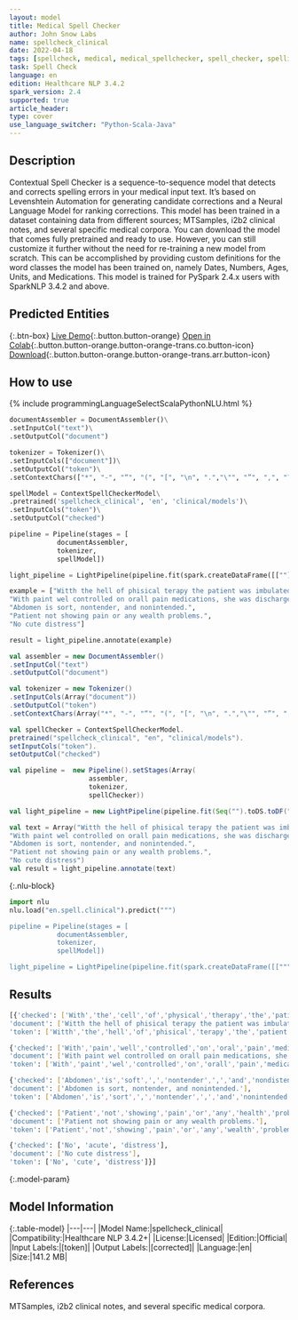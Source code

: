 ```yaml
---
layout: model
title: Medical Spell Checker
author: John Snow Labs
name: spellcheck_clinical
date: 2022-04-18
tags: [spellcheck, medical, medical_spellchecker, spell_checker, spelling_corrector, en, licensed, clinical]
task: Spell Check
language: en
edition: Healthcare NLP 3.4.2
spark_version: 2.4
supported: true
article_header:
type: cover
use_language_switcher: "Python-Scala-Java"
---
```



## Description


Contextual Spell Checker is a sequence-to-sequence model that detects and corrects spelling errors in your medical input text. It’s based on Levenshtein Automation for generating candidate corrections and a Neural Language Model for ranking corrections. This model has been trained in a dataset containing data from different sources; MTSamples, i2b2 clinical notes, and several specific medical corpora. You can download the model that comes fully pretrained and ready to use. However, you can still customize it further without the need for re-training a new model from scratch. This can be accomplished by providing custom definitions for the word classes the model has been trained on, namely Dates, Numbers, Ages, Units, and Medications. This model is trained for PySpark 2.4.x users with SparkNLP 3.4.2 and above.


## Predicted Entities


{:.btn-box}
[Live Demo](https://demo.johnsnowlabs.com/healthcare/CONTEXTUAL_SPELL_CHECKER/){:.button.button-orange}
[Open in Colab](https://colab.research.google.com/github/JohnSnowLabs/spark-nlp-workshop/blob/master/tutorials/streamlit_notebooks/healthcare/CONTEXTUAL_SPELL_CHECKER.ipynb){:.button.button-orange.button-orange-trans.co.button-icon}
[Download](https://s3.amazonaws.com/auxdata.johnsnowlabs.com/clinical/models/spellcheck_clinical_en_3.4.2_2.4_1650288379214.zip){:.button.button-orange.button-orange-trans.arr.button-icon}


## How to use


<div class="tabs-box" markdown="1">
{% include programmingLanguageSelectScalaPythonNLU.html %}

```python
documentAssembler = DocumentAssembler()\
.setInputCol("text")\
.setOutputCol("document")

tokenizer = Tokenizer()\
.setInputCols(["document"])\
.setOutputCol("token")\
.setContextChars(["*", "-", "“", "(", "[", "\n", ".","\"", "”", ",", "?", ")", "]", "!", ";", ":", "'s", "’s"])

spellModel = ContextSpellCheckerModel\
.pretrained('spellcheck_clinical', 'en', 'clinical/models')\
.setInputCols("token")\
.setOutputCol("checked")

pipeline = Pipeline(stages = [		
			documentAssembler, 
			tokenizer, 
			spellModel])

light_pipeline = LightPipeline(pipeline.fit(spark.createDataFrame([[""]]).toDF("text")))

example = ["Witth the hell of phisical terapy the patient was imbulated and on postoperative, the impatient tolerating a post curgical soft diet.",
"With paint wel controlled on orall pain medications, she was discharged too reihabilitation facilitay.",
"Abdomen is sort, nontender, and nonintended.",
"Patient not showing pain or any wealth problems.",
"No cute distress"]

result = light_pipeline.annotate(example)
```
```scala
val assembler = new DocumentAssembler()
.setInputCol("text")
.setOutputCol("document")

val tokenizer = new Tokenizer()
.setInputCols(Array("document"))
.setOutputCol("token")
.setContextChars(Array("*", "-", "“", "(", "[", "\n", ".","\"", "”", ",", "?", ")", "]", "!", ";", ":", "'s", "’s"))

val spellChecker = ContextSpellCheckerModel.
pretrained("spellcheck_clinical", "en", "clinical/models").
setInputCols("token").
setOutputCol("checked")

val pipeline =  new Pipeline().setStages(Array(
					assembler, 
					tokenizer, 
					spellChecker))

val light_pipeline = new LightPipeline(pipeline.fit(Seq("").toDS.toDF("text")))

val text = Array("Witth the hell of phisical terapy the patient was imbulated and on postoperative, the impatient tolerating a post curgical soft diet.",
"With paint wel controlled on orall pain medications, she was discharged too reihabilitation facilitay.",
"Abdomen is sort, nontender, and nonintended.",
"Patient not showing pain or any wealth problems.",
"No cute distress")
val result = light_pipeline.annotate(text)
```


{:.nlu-block}
```python
import nlu
nlu.load("en.spell.clinical").predict(""")

pipeline = Pipeline(stages = [		
			documentAssembler, 
			tokenizer, 
			spellModel])

light_pipeline = LightPipeline(pipeline.fit(spark.createDataFrame([[""")
```

</div>


## Results


```bash
[{'checked': ['With','the','cell','of','physical','therapy','the','patient','was','ambulated','and','on','postoperative',',','the','patient','tolerating','a','post','surgical','soft','diet','.'],
'document': ['Witth the hell of phisical terapy the patient was imbulated and on postoperative, the impatient tolerating a post curgical soft diet.'],
'token': ['Witth','the','hell','of','phisical','terapy','the','patient','was','imbulated','and','on','postoperative',',','the','impatient','tolerating','a','post','curgical','soft','diet','.']},

{'checked': ['With','pain','well','controlled','on','oral','pain','medications',',','she','was','discharged','to','rehabilitation','facility','.'],
'document': ['With paint wel controlled on orall pain medications, she was discharged too reihabilitation facilitay.'],
'token': ['With','paint','wel','controlled','on','orall','pain','medications',',','she','was','discharged','too','reihabilitation','facilitay','.']},

{'checked': ['Abdomen','is','soft',',','nontender',',','and','nondistended','.'],
'document': ['Abdomen is sort, nontender, and nonintended.'],
'token': ['Abdomen','is','sort',',','nontender',',','and','nonintended','.']},

{'checked': ['Patient','not','showing','pain','or','any','health','problems','.'],
'document': ['Patient not showing pain or any wealth problems.'],
'token': ['Patient','not','showing','pain','or','any','wealth','problems','.']},

{'checked': ['No', 'acute', 'distress'],
'document': ['No cute distress'],
'token': ['No', 'cute', 'distress']}]
```


{:.model-param}
## Model Information


{:.table-model}
|---|---|
|Model Name:|spellcheck_clinical|
|Compatibility:|Healthcare NLP 3.4.2+|
|License:|Licensed|
|Edition:|Official|
|Input Labels:|[token]|
|Output Labels:|[corrected]|
|Language:|en|
|Size:|141.2 MB|


## References


MTSamples, i2b2 clinical notes, and several specific medical corpora.
<!--stackedit_data:
eyJoaXN0b3J5IjpbMTE5NDY1NDMsLTUwNDA1MTAzOSwtMTExNz
U5NjczMSwtNzEwNDA5MTg1XX0=
-->
